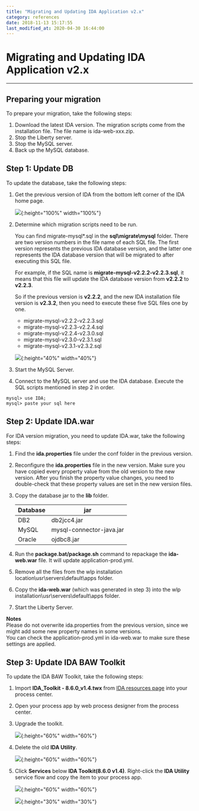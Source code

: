 ```yaml
---
title: "Migrating and Updating IDA Application v2.x"
category: references
date: 2018-11-13 15:17:55
last_modified_at: 2020-04-30 16:44:00
---
```


# Migrating and Updating IDA Application v2.x
***

## Preparing your migration

To prepare your migration, take the following steps:  

1. Download the latest IDA version. The migration scripts come from the installation file. The file name is ida-web-xxx.zip.
2. Stop the Liberty server.  
3. Stop the MySQL server.  
4. Back up the MySQL database.    

## Step 1: Update DB

To update the database, take the following steps:

1. Get the previous version of IDA from the bottom left corner of the IDA home page.
   
   ![][ida_version_old]{:height="100%" width="100%"}   

2. Determine which migration scripts need to be run. 
   
   You can find migrate-mysql*.sql in the **sql\migrate\mysql** folder. There are two version numbers in the file name of each SQL file. The first version represents the previous IDA database version, and the latter one represents the IDA database version that will be migrated to after executing this SQL file.

   For example, if the SQL name is **migrate-mysql-v2.2.2-v2.2.3.sql**, it means that this file will update the IDA database version from **v2.2.2** to **v2.2.3**. 

   So if the previous version is **v2.2.2**, and the new IDA installation file version is **v2.3.2**, then you need to execute these five SQL files one by one. 
   
   * migrate-mysql-v2.2.2-v2.2.3.sql
   * migrate-mysql-v2.2.3-v2.2.4.sql
   * migrate-mysql-v2.2.4-v2.3.0.sql
   * migrate-mysql-v2.3.0-v2.3.1.sql
   * migrate-mysql-v2.3.1-v2.3.2.sql
   
   ![][mysqlmigration]{:height="40%" width="40%"}   


3. Start the MySQL Server.  

4. Connect to the MySQL server and use the IDA database. Execute the SQL scripts mentioned in step 2 in order.
```
mysql> use IDA;
mysql> paste your sql here   
```

## Step 2: Update IDA.war   

For IDA version migration, you need to update IDA.war, take the following steps:

1. Find the **ida.properties** file under the conf folder in the previous version.
2. Reconfigure the **ida.properties** file in the new version. Make sure you have copied every property value from the old version to the new version. After you finish the property value changes, you need to double-check that these property values are set in the new version files.   
3. Copy the database jar to the **lib** folder.
    
     Database              | jar       
     ----------------------|-------------------
     DB2                   | db2jcc4.jar    
     MySQL                 | mysql-connector-java.jar
     Oracle                | ojdbc8.jar
     
4. Run the **package.bat/package.sh** command to repackage the **ida-web.war** file. It will update application-prod.yml.
5. Remove all the files from the wlp installation location\usr\servers\default\apps folder.     
6. Copy the **ida-web.war** (which was generated in step 3) into the wlp installation\usr\servers\default\apps folder.    
7. Start the Liberty Server.  

 **Notes**     
 Please do not overwrite ida.properties from the previous version, since we might add some new property names in some versions.  
 You can check the application-prod.yml in ida-web.war to make sure these settings are applied.
 
 
## Step 3: Update IDA BAW Toolkit    

To update the IDA BAW Toolkit, take the following steps:

1. Import **IDA_Toolkit - 8.6.0_v1.4.twx** from [IDA resources page](../administration/administration-resources.html) into your process center.
2. Open your process app by web process designer from the process center.  
3. Upgrade the toolkit.

   ![][toolkit-upgrade-1]{:height="60%" width="60%"}

4. Delete the old **IDA Utility**.

   ![][toolkit-upgrade-2]{:height="60%" width="60%"} 

5. Click **Services** below **IDA Toolkit(8.6.0 v1.4)**. Right-click the **IDA Utility** service flow and copy the item to your process app.

   ![][toolkit-upgrade-3]{:height="60%" width="60%"}

   ![][toolkit-upgrade-4]{:height="30%" width="30%"}
   
[ida_version_old]: ../images/install/ida_version_old.png
[yamlmigration]: ../images/install/productionyaml.png
[mysqlmigration]: ../images/install/mysqlmigration.png
[teampermission]: ../images/install/teampermission.png
[teamproject]: ../images/install/teamproject.png
[sqlfolder]: ../images/references/sql-folder.png
[migration-sql]: ../images/references/migration-sql-example.png
[toolkit-upgrade-1]: ../images/references/IDAbpmToolkitUpgrade_1.png
[toolkit-upgrade-2]: ../images/references/IDAbpmToolkitUpgrade_2.png
[toolkit-upgrade-3]: ../images/references/IDAbpmToolkitUpgrade_3.png
[toolkit-upgrade-4]: ../images/install/ida_toolkit_copy_to_item.png